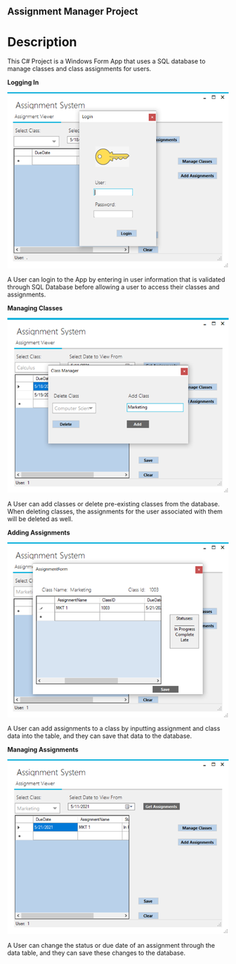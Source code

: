 ## Assignment Manager Project

# Description
This C# Project is a Windows Form App that uses a SQL database to manage classes and class assignments for users.


**Logging In**

![Login Page](https://github.com/xgschwi/CSharpProject1/blob/master/Documentation/Login.png?raw=true)


A User can login to the App by entering in user information that is validated through SQL Database before allowing a user to access their classes and assignments.

**Managing Classes**

![Class Manager Page](https://github.com/xgschwi/CSharpProject1/blob/master/Documentation/AddClass.png?raw=true)


A User can add classes or delete pre-existing classes from the database. When deleting classes, the assignments for the user associated with them will be deleted as well.

**Adding Assignments**

![Assignment Form](https://github.com/xgschwi/CSharpProject1/blob/master/Documentation/AddAssignment.png?raw=true)


A User can add assignments to a class by inputting assignment and class data into the table, and they can save that data to the database.

**Managing Assignments**

![Assignment Viewer](https://github.com/xgschwi/CSharpProject1/blob/master/Documentation/AV3.png?raw=true)


A User can change the status or due date of an assignment through the data table, and they can save these changes to the database.
